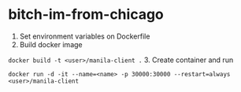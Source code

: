 # bitch-im-from-chicago

1. Set environment variables on Dockerfile
2. Build docker image

`docker build -t <user>/manila-client .`
3. Create container and run

`docker run -d -it --name=<name> -p 30000:30000 --restart=always <user>/manila-client
`
